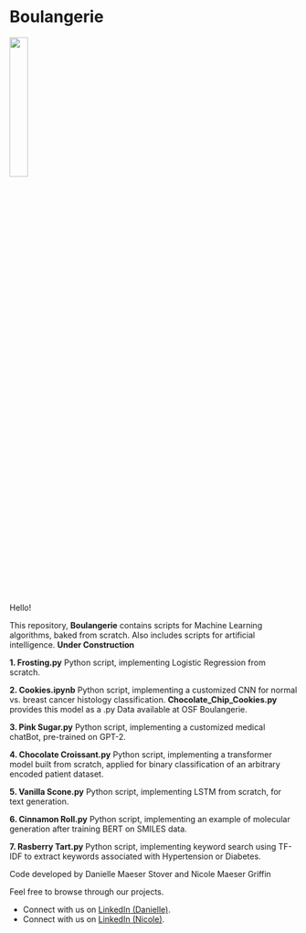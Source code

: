 # Boulangerie

<img src="https://user-images.githubusercontent.com/122175565/211167463-26e5dff8-a55d-4af6-8617-7e90895c0db3.jpg" width=25% height=25%>

Hello!

This repository, **Boulangerie** contains scripts for Machine Learning algorithms, baked from scratch. Also includes scripts for artificial intelligence. 
**Under Construction**

**1. Frosting.py** Python script, implementing Logistic Regression from scratch.

**2. Cookies.ipynb** Python script, implementing a customized CNN for normal vs. breast cancer histology classification. **Chocolate_Chip_Cookies.py** provides this model as a .py Data available at OSF Boulangerie.

**3. Pink Sugar.py** Python script, implementing a customized medical chatBot, pre-trained on GPT-2.

**4. Chocolate Croissant.py** Python script, implementing a transformer model built from scratch, applied for binary classification of an arbitrary encoded patient dataset.

**5. Vanilla Scone.py** Python script, implementing LSTM from scratch, for text generation.

**6. Cinnamon Roll.py** Python script, implementing an example of molecular generation after training BERT on SMILES data.

**7. Rasberry Tart.py** Python script, implementing keyword search using TF-IDF to extract keywords associated with Hypertension or Diabetes.

Code developed by Danielle Maeser Stover and Nicole Maeser Griffin

Feel free to browse through our projects. 
* Connect with us on [LinkedIn (Danielle)](https://www.linkedin.com/in/danielle-stover-ph-d-2388aa1b5/).
* Connect with us on [LinkedIn (Nicole)](https://www.linkedin.com/in/nicole-maeser-388b661a4/).















